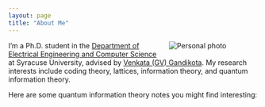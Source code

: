 ```yaml
---
layout: page
title: "About Me"
---
```



<style>
/* Float the photo to the top-right; stack nicely on small screens */
.profile-photo {
  float: right;
  margin: 0 0 1rem 1rem;  /* space to the left/bottom */
  width: 180px;           /* adjust as you like */
  border-radius: 10px;    /* optional: rounded corners */
}
@media (max-width: 700px) {
  .profile-photo {
    float: none;
    display: block;
    margin: 0 auto 1rem;  /* center on small screens */
    width: 55%;
    max-width: 260px;
  }
}
</style>

<picture class="profile-photo">
  <!-- Many browsers don't display HEIC; keep it for completeness and provide a JPEG fallback -->
  <source srcset="/assets/images/IMG_6983.jpg" type="image/heic">
  <img src="/assets/images/IMG_6983.jpg" alt="Personal photo" loading="lazy" decoding="async">
</picture>

I’m a Ph.D. student in the [Department of Electrical Engineering and Computer Science](https://ecs.syracuse.edu/academics/electrical-engineering-and-computer-science) at Syracuse University, advised by [Venkata (GV) Gandikota](https://sites.google.com/view/gvenkata/home).
My research interests include coding theory, lattices, information theory, and quantum information theory.

Here are some quantum information theory notes you might find interesting:

